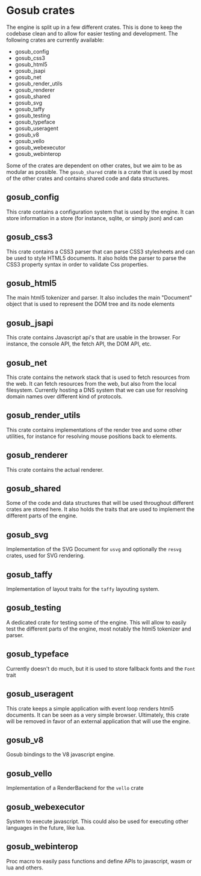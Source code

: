 # Gosub crates

The engine is split up in a few different crates. This is done to keep the codebase clean and to allow for easier testing and development. The following crates are currently available:

* gosub_config
* gosub_css3
* gosub_html5
* gosub_jsapi
* gosub_net
* gosub_render_utils
* gosub_renderer
* gosub_shared
* gosub_svg
* gosub_taffy
* gosub_testing
* gosub_typeface
* gosub_useragent
* gosub_v8
* gosub_vello
* gosub_webexecutor
* gosub_webinterop

Some of the crates are dependent on other crates, but we aim to be as modular as possible. The `gosub_shared` crate is a crate that is used by most of the other crates and contains shared code and data structures.


## gosub_config
This crate contains a configuration system that is used by the engine. It can store information in a store (for instance, sqlite, or simply json) and can 

## gosub_css3
This crate contains a CSS3 parser that can parse CSS3 stylesheets and can be used to style HTML5 documents. It also holds the parser to parse the CSS3 property syntax in order to validate Css properties. 

## gosub_html5
The main html5 tokenizer and parser. It also includes the main "Document" object that is used to represent the DOM tree and its node elements

## gosub_jsapi
This crate contains Javascript api's that are usable in the browser. For instance, the console API, the fetch API, the DOM API, etc. 

## gosub_net
This crate contains the network stack that is used to fetch resources from the web. It can fetch resources from the web, but also from the local filesystem. Currently hosting a DNS system that we can use for resolving domain names over different kind of protocols.

## gosub_render_utils
This crate contains implementations of the render tree and some other utilities, for instance for resolving mouse positions back to elements.

## gosub_renderer
This crate contains the actual renderer.

## gosub_shared
Some of the code and data structures that will be used throughout different crates are stored here. It also holds the traits that are used to implement the different parts of the engine.

## gosub_svg
Implementation of the SVG Document for `usvg` and optionally the `resvg` crates, used for SVG rendering.

## gosub_taffy
Implementation of layout traits for the `taffy` layouting system.

## gosub_testing
A dedicated crate for testing some of the engine. This will allow to easily test the different parts of the engine, most notably the html5 tokenizer and parser.

## gosub_typeface
Currently doesn't do much, but it is used to store fallback fonts and the `Font` trait

## gosub_useragent
This crate keeps a simple application with event loop renders html5 documents. It can be seen as a very simple browser. Ultimately, this crate will be removed in favor of an external application that will use the engine. 

## gosub_v8
Gosub bindings to the V8 javascript engine.

## gosub_vello
Implementation of a RenderBackend for the `vello` crate

## gosub_webexecutor
System to execute javascript. This could also be used for executing other languages in the future, like lua.

## gosub_webinterop
Proc macro to easily pass functions and define APIs to javascript, wasm or lua and others.